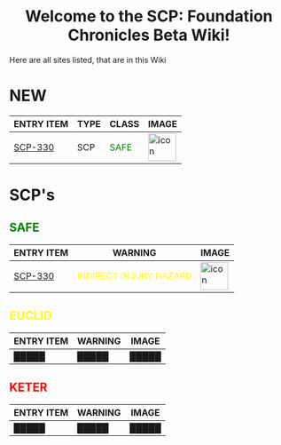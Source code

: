 <h1 align="center">Welcome to the SCP: Foundation Chronicles Beta Wiki!</h1>

Here are all sites listed, that are in this Wiki

# NEW

| ENTRY ITEM | TYPE | CLASS | IMAGE |
| --- | --- | --- | --- |
| [SCP-330](https://raven-sgwc.github.io/SCP-FC/web/scp/330.html) | SCP | <span style="color: green">SAFE</span> | <img src="https://raven-sgwc.github.io/SCP-FC/assets/images/items/scp-330.png" title="icon"  alt="icon" width="50" height="50"/> |

# SCP's

## <span style="color: green">SAFE</span>

| ENTRY ITEM | WARNING | IMAGE |
| --- | --- | --- |
| [SCP-330](https://raven-sgwc.github.io/SCP-FC/web/scp/330.html) | <span style="color: yellow">INDIRECT INJURY HAZARD</span> | <img src="https://raven-sgwc.github.io/SCP-FC/assets/images/items/scp-330.png" title="icon"  alt="icon" width="50" height="50"/> |

## <span style="color: yellow">EUCLID</span>

| ENTRY ITEM | WARNING | IMAGE |
| --- | --- | --- |
| █████ | █████ | █████ |

## <span style="color: red">KETER</span>

| ENTRY ITEM | WARNING | IMAGE |
| --- | --- | --- |
| █████ | █████ | █████ |